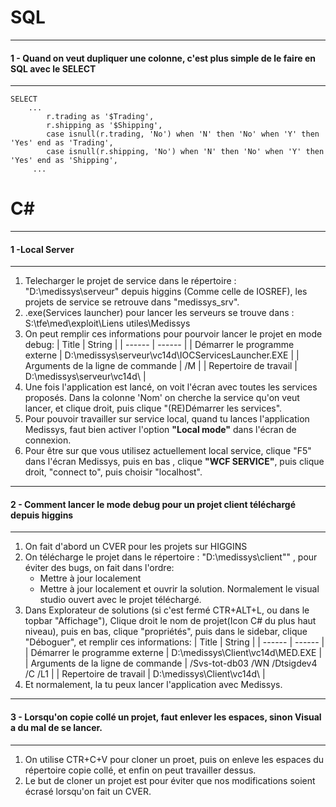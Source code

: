 
# SQL
***
#### 1 - Quand on veut dupliquer une colonne, c'est plus simple de le faire en SQL avec le SELECT 
***
````
SELECT
    ...
		r.trading as '$Trading',
		r.shipping as '$Shipping',
		case isnull(r.trading, 'No') when 'N' then 'No' when 'Y' then 'Yes' end as 'Trading',
		case isnull(r.shipping, 'No') when 'N' then 'No' when 'Y' then 'Yes' end as 'Shipping',
	 ...
````
# C#
***
#### 1 -Local Server
***
1. Telecharger le projet de service dans le répertoire : "D:\medissys\serveur\"
    depuis higgins (Comme celle de IOSREF), les projets de service se retrouve dans "medissys_srv".
2. .exe(Services launcher) pour lancer les serveurs se trouve dans : S:\tfe\med\exploit\Liens utiles\Medissys
3. On peut remplir ces informations pour pourvoir lancer le projet  en mode debug:
    | Title | String |
    | ------ | ------ |
    | Démarrer le programme externe     | D:\medissys\serveur\vc14d\IOCServicesLauncher.EXE |
    | Arguments de la ligne de commande | /M |
    | Repertoire de travail             | D:\medissys\serveur\vc14d\ |
4. Une fois l'application est lancé, on voit l'écran avec toutes les services proposés. Dans la colonne 'Nom' on cherche la service qu'on veut lancer, et clique droit, puis clique "(RE)Démarrer les services".
5. Pour pouvoir travailler sur service local,  quand tu lances l'application Medissys, faut bien activer l'option __"Local mode"__ dans l'écran de connexion.
6. Pour être sur que vous utilisez actuellement local service, clique "F5" dans l'écran Medissys, puis en bas , clique __"WCF SERVICE"__, puis clique droit, "connect to", puis choisir "localhost".

***
#### 2 - Comment lancer le mode debug pour un projet client téléchargé depuis higgins 
***
1. On fait d'abord un CVER pour les projets sur HIGGINS
2. On télécharge le projet dans le répertoire : "D:\medissys\client\"" ,
    pour éviter des bugs, on fait dans l'ordre:
    - Mettre à jour localement
    - Mettre à jour localement et ouvrir la solution.
    Normalement le visual studio ouvert avec le projet téléchargé.
3. Dans Explorateur de solutions (si c'est fermé CTR+ALT+L, ou dans le topbar "Affichage"),
    Clique droit le nom de projet(Icon C# du plus haut niveau), puis en bas, clique "propriétés", puis dans le sidebar, clique "Déboguer", et remplir ces informations:
    | Title | String |
    | ------ | ------ |
    | Démarrer le programme externe     | D:\medissys\Client\vc14d\MED.EXE |
    | Arguments de la ligne de commande | /Svs-tot-db03 /WN /Dtsigdev4 /C /L1 |
    | Repertoire de travail             | D:\medissys\Client\vc14d\ |
4. Et normalement, la tu peux lancer l'application avec Medissys.

***
#### 3 - Lorsqu'on copie collé un projet, faut enlever les espaces, sinon Visual a du mal de se lancer.
***
1. On utilise CTR+C+V pour cloner un proet, puis on enleve les espaces du répertoire copie collé, et enfin on peut travailler dessus.
2. Le but de cloner un projet est pour éviter que nos modifications soient écrasé lorsqu'on fait un CVER.
